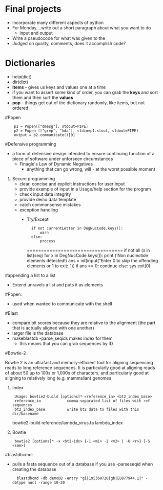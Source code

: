 # Final projects

- incorporate many different aspects of python
- For Monday....write out a short paragraph about what you want to do
	- input and output 
- Write a pseudocode for what was given to the	
- Judged on quality, comments, does it accomplish code?


# Dictionaries

- help(dict)
- dir(dict)
- **items** - gives us keys and values one at a time
- if you want to assert some kind of order, you can grab the **keys** and sort them and then sort the **values**
- **pop** - things get out of the dictionary randomly, like items, but not ordered


#Popen

		p1 = Popen(["dmesg"], stdout=PIPE)
		p2 = Popen (["grep", "hda"], stdin=p1.stout, stdout=PIPE)
		output = p2.communicate()[0]
		

#Defensive programming
- a form of defensive design intended to ensure continuing function of a piece of software under unforseen circumstances 
	- Finagle's Law of Dynamic Negatives
		- anything that can go wrong, will - at the worst possible moment 
		
1. Secure programming
	 - clear, concise and explicit instructions for user input 
	 - provide example of input in a Usage/help section for the program
	 - check input data integrity
	 - provide demo data template
	 - catch commonsense mistakes
	 - exception handling
	 	- Try/Except					
		
		
				if not currentLetter in DegNucCode.keys():
			    	warn
				else:
			   	 	process    
			 ==================================
			    if not all (x in list(seq) for x in DegNucCode.keys()):
			        print ('Non nucleotide elements detected!)
			        ans = int(input("Enter 0 to skip the offending elements or 1 to exit: "))
			        if ans == 0:
			            continue
			        else:
			            sys.exit(0)    
			            
#appending a list to a list

- Extend unravels a list and puts it as elements

	
#Popen:
- used when wanted to communicate with the shell 

#Blast
- compare bit scores because they are relative to the alignment (the part that is actually aligned with one another)
- larger file is the database 
- makeblastdb -parse_seqids makes index for them
	- this means that you can grab sequences by ID 
	 

#Bowtie-2 

Bowtie 2 is an ultrafast and memory-efficient tool for aligning sequencing reads to long reference sequences. It is particularly good at aligning reads of about 50 up to 100s or 1,000s of characters, and particularly good at aligning to relatively long (e.g. mammalian) genomes

1. Index
		
		Usage: bowtie2-build [options]* <reference_in> <bt2_index_base>
    	reference_in            comma-separated list of files with ref sequences
   		bt2_index_base          write bt2 data to files with this dir/basename

	bowtie2-build reference/lambda_virus.fa lambda_index
	
2. Bowtie 
		
		bowtie2 [options]* -x <bt2-idx> {-1 <m1> -2 <m2> | -U <r>} [-S <sam>]

#blastdbcmd:
- pulls a fasta sequence out of a database if you use -parseseqid when creating the database 

		blastdbcmd -db demoDB -entry "gi|195360728|gb|EU877944.1|" -dbtype nucl -range 10-20	
			            